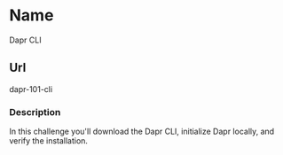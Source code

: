 # Name

Dapr CLI

## Url

dapr-101-cli

### Description

In this challenge you'll download the Dapr CLI, initialize Dapr locally, and verify the installation.